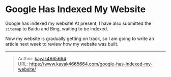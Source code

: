 # Google Has Indexed My Website

Google has indexed my website! At present, I have also submitted the `sitemap` to Baidu and Bing, waiting to be indexed.
<!--more-->

Now my website is gradually getting on track, so I am going to write an article next week to review how my website was built.

---

> Author: [kayak4665664](https://github.com/kayak4665664)  
> URL: https://www.kayak4665664.com/google-has-indexed-my-website/  

